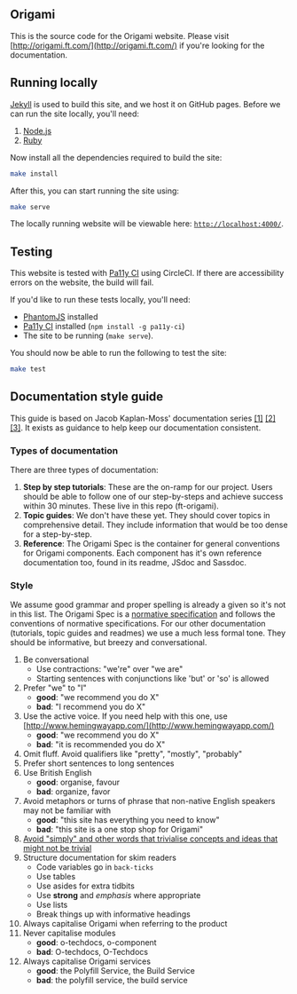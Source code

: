 
## Origami

This is the source code for the Origami website. Please visit [http://origami.ft.com/](http://origami.ft.com/) if you're looking for the documentation.


## Running locally

[Jekyll](https://jekyllrb.com/) is used to build this site, and we host it on GitHub pages. Before we can run the site locally, you'll need:

  1. [Node.js](https://nodejs.org)
  2. [Ruby](https://rubylang.org)

Now install all the dependencies required to build the site:

```sh
make install
```

After this, you can start running the site using:

```sh
make serve
```

The locally running website will be viewable here: [`http://localhost:4000/`](http://localhost:4000/).


## Testing

This website is tested with [Pa11y CI](https://github.com/pa11y/ci) using CircleCI. If there are accessibility errors on the website, the build will fail.

If you'd like to run these tests locally, you'll need:

  - [PhantomJS](http://phantomjs.org/) installed
  - [Pa11y CI](https://github.com/pa11y/ci) installed (`npm install -g pa11y-ci`)
  - The site to be running (`make serve`).

You should now be able to run the following to test the site:

```sh
make test
```


## Documentation style guide
This guide is based on Jacob Kaplan-Moss' documentation series [[1]](https://jacobian.org/writing/what-to-write/) [[2]](https://jacobian.org/writing/technical-style/) [[3]](https://jacobian.org/writing/editors/). It exists as guidance to help keep our documentation consistent.

### Types of documentation
There are three types of documentation:

1. **Step by step tutorials**: These are the on-ramp for our project. Users should be able to follow one of our step-by-steps and achieve success within 30 minutes. These live in this repo (ft-origami).
1. **Topic guides**: We don't have these yet. They should cover topics in comprehensive detail. They include information that would be too dense for a step-by-step.
1. **Reference**: The Origami Spec is the container for general conventions for Origami components. Each component has it's own reference documentation too, found in its readme, JSdoc and Sassdoc.

### Style
We assume good grammar and proper spelling is already a given so it's not in this list. The Origami Spec is a [normative specification](https://www.w3.org/TR/qaframe-spec/) and follows the conventions of normative specifications. For our other documentation (tutorials, topic guides and readmes) we use a much less formal tone. They should be informative, but breezy and conversational.

1. Be conversational
    - Use contractions: "we're" over "we are"
    - Starting sentences with conjunctions like 'but' or 'so' is allowed
1. Prefer "we" to "I"
    - **good**: "we recommend you do X"
    - **bad**: "I recommend you do X"
1. Use the active voice. If you need help with this one, use [http://www.hemingwayapp.com/](http://www.hemingwayapp.com/)
    - **good**: "we recommend you do X"
    - **bad**: "it is recommended you do X"
1. Omit fluff. Avoid qualifiers like "pretty", "mostly", "probably"
1. Prefer short sentences to long sentences
1. Use British English
    - **good**: organise, favour
    - **bad**: organize, favor
1. Avoid metaphors or turns of phrase that non-native English speakers may not be familiar with
    - **good**: "this site has everything you need to know"
    - **bad**: "this site is a one stop shop for Origami"
1. [Avoid "simply" and other words that trivialise concepts and ideas that might not be trivial](https://css-tricks.com/words-avoid-educational-writing/)
1. Structure documentation for skim readers
    - Code variables go in `back-ticks`
    - Use tables
    - Use asides for extra tidbits
    - Use **strong** and _emphasis_ where appropriate
    - Use lists
    - Break things up with informative headings
1. Always capitalise Origami when referring to the product
1. Never capitalise modules
    - **good**: o-techdocs, o-component
    - **bad**: O-techdocs, O-Techdocs
1. Always capitalise Origami services
    - **good**: the Polyfill Service, the Build Service
    - **bad**: the polyfill service, the build service
